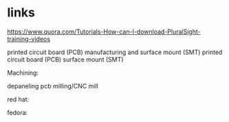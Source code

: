 # links

https://www.quora.com/Tutorials-How-can-I-download-PluralSight-training-videos

printed circuit board (PCB) manufacturing and surface mount (SMT)
printed circuit board (PCB)
surface mount (SMT)

Machining:<p>
depaneling
pcb milling/CNC mill




red hat:



fedora:



